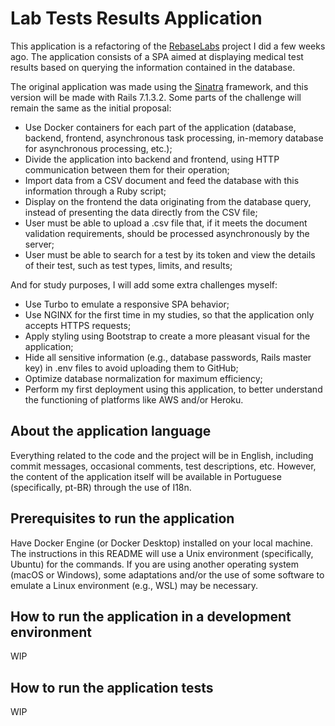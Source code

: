 # Lab Tests Results Application

This application is a refactoring of the [RebaseLabs](https://github.com/eliseuramos93/rebase-labs) project I did a few weeks ago. The application consists of a SPA aimed at displaying medical test results based on querying the information contained in the database.

The original application was made using the [Sinatra](https://sinatrarb.com) framework, and this version will be made with Rails 7.1.3.2. Some parts of the challenge will remain the same as the initial proposal:

- Use Docker containers for each part of the application (database, backend, frontend, asynchronous task processing, in-memory database for asynchronous processing, etc.);
- Divide the application into backend and frontend, using HTTP communication between them for their operation;
- Import data from a CSV document and feed the database with this information through a Ruby script;
- Display on the frontend the data originating from the database query, instead of presenting the data directly from the CSV file;
- User must be able to upload a .csv file that, if it meets the document validation requirements, should be processed asynchronously by the server;
- User must be able to search for a test by its token and view the details of their test, such as test types, limits, and results;

And for study purposes, I will add some extra challenges myself:

- Use Turbo to emulate a responsive SPA behavior;
- Use NGINX for the first time in my studies, so that the application only accepts HTTPS requests;
- Apply styling using Bootstrap to create a more pleasant visual for the application;
- Hide all sensitive information (e.g., database passwords, Rails master key) in .env files to avoid uploading them to GitHub;
- Optimize database normalization for maximum efficiency;
- Perform my first deployment using this application, to better understand the functioning of platforms like AWS and/or Heroku.

## About the application language

Everything related to the code and the project will be in English, including commit messages, occasional comments, test descriptions, etc. However, the content of the application itself will be available in Portuguese (specifically, pt-BR) through the use of I18n.

## Prerequisites to run the application

Have Docker Engine (or Docker Desktop) installed on your local machine. The instructions in this README will use a Unix environment (specifically, Ubuntu) for the commands. If you are using another operating system (macOS or Windows), some adaptations and/or the use of some software to emulate a Linux environment (e.g., WSL) may be necessary.

## How to run the application in a development environment

WIP

## How to run the application tests

WIP
